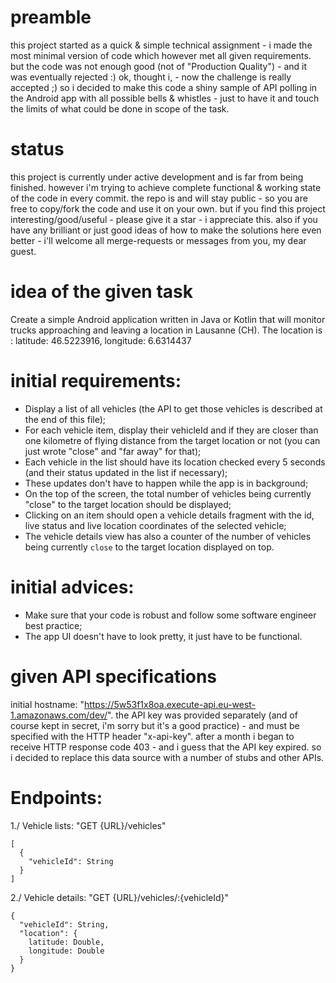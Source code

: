 # preamble
this project started as a quick & simple technical assignment - i made the most minimal version of code which however met all given requirements.
but the code was not enough good (not of "Production Quality") - and it was eventually rejected :) ok, thought i, - now the challenge is really accepted ;)
so i decided to make this code a shiny sample of API polling in the Android app with all possible bells & whistles - just to have it and touch the limits of what could be done in scope of the task.

# status
this project is currently under active development and is far from being finished. however i'm trying to achieve complete functional & working state of the code in every commit.
the repo is and will stay public - so you are free to copy/fork the code and use it on your own. but if you find this project interesting/good/useful - please give it a star - i appreciate this.
also if you have any brilliant or just good ideas of how to make the solutions here even better - i'll welcome all merge-requests or messages from you, my dear guest.

# idea of the given task
Create a simple Android application written in Java or Kotlin that will monitor trucks approaching and leaving a location in Lausanne (CH).
The location is : latitude: 46.5223916, longitude: 6.6314437

# initial requirements:
* Display a list of all vehicles (the API to get those vehicles is described at the end of this file);
* For each vehicle item, display their vehicleId and if they are closer than one kilometre of flying distance from the target location or not (you can just wrote "close" and "far away" for that);
* Each vehicle in the list should have its location checked every 5 seconds (and their status updated in the list if necessary);
* These updates don't have to happen while the app is in background;
* On the top of the screen, the total number of vehicles being currently "close" to the target location should be displayed;
* Clicking on an item should open a vehicle details fragment with the id, live status and live location coordinates of the selected vehicle;
* The vehicle details view has also a counter of the number of vehicles being currently `close` to the target location displayed on top.

# initial advices:
* Make sure that your code is robust and follow some software engineer best practice;
* The app UI doesn't have to look pretty, it just have to be functional.

# given API specifications
initial hostname: "https://5w53f1x8oa.execute-api.eu-west-1.amazonaws.com/dev/".
the API key was provided separately (and of course kept in secret, i'm sorry but it's a good practice) - and must be specified with the HTTP header "x-api-key".
after a month i began to receive HTTP response code 403 - and i guess that the API key expired. so i decided to replace this data source with a number of stubs and other APIs.

# Endpoints:
1./ Vehicle lists: "GET {URL}/vehicles"
```
[
  {
    "vehicleId": String
  }
]
```
2./ Vehicle details: "GET {URL}/vehicles/:{vehicleId}"
```
{
  "vehicleId": String,
  "location": {
    latitude: Double,
    longitude: Double
  }
}
```
